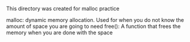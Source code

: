 This directory was created for malloc practice

malloc: dynamic memory allocation. Used for when you do not know the amount of space you are going to need 
free(): A function that frees the memory when you are done with the space
